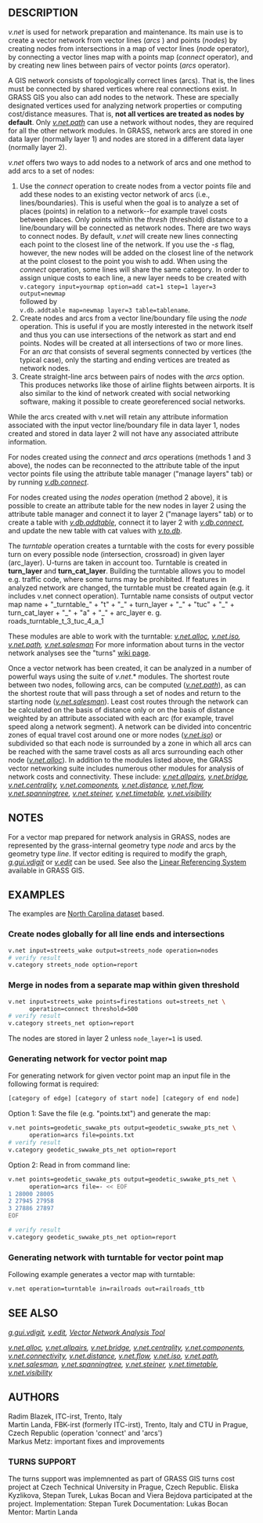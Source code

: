 ## DESCRIPTION

*v.net* is used for network preparation and maintenance. Its main use is
to create a vector network from vector lines (*arcs* ) and points
(*nodes*) by creating nodes from intersections in a map of vector lines
(*node* operator), by connecting a vector lines map with a points map
(*connect* operator), and by creating new lines between pairs of vector
points (*arcs* operator).

A GIS network consists of topologically correct lines (arcs). That is,
the lines must be connected by shared vertices where real connections
exist. In GRASS GIS you also can add nodes to the network. These are
specially designated vertices used for analyzing network properties or
computing cost/distance measures. That is, **not all vertices are
treated as nodes by default**. Only *[v.net.path](v.net.path.md)* can
use a network without nodes, they are required for all the other network
modules. In GRASS, network arcs are stored in one data layer (normally
layer 1) and nodes are stored in a different data layer (normally layer
2).

*v.net* offers two ways to add nodes to a network of arcs and one method
to add arcs to a set of nodes:

1. Use the *connect* operation to create nodes from a vector points
    file and add these nodes to an existing vector network of arcs
    (i.e., lines/boundaries). This is useful when the goal is to analyze
    a set of places (points) in relation to a network--for example
    travel costs between places. Only points within the *thresh*
    (threshold) distance to a line/boundary will be connected as network
    nodes. There are two ways to connect nodes. By default, *v.net* will
    create new lines connecting each point to the closest line of the
    network. If you use the *-s* flag, however, the new nodes will be
    added on the closest line of the network at the point closest to the
    point you wish to add. When using the *connect* operation, some
    lines will share the same category. In order to assign unique costs
    to each line, a new layer needs to be created with  
    `v.category input=yourmap option=add cat=1 step=1 layer=3 output=newmap`  
    followed by  
    `v.db.addtable map=newmap layer=3 table=tablename`.
2. Create nodes and arcs from a vector line/boundary file using the
    *node* operation. This is useful if you are mostly interested in the
    network itself and thus you can use intersections of the network as
    start and end points. Nodes will be created at all intersections of
    two or more lines. For an *arc* that consists of several segments
    connected by vertices (the typical case), only the starting and
    ending vertices are treated as network nodes.
3. Create straight-line arcs between pairs of nodes with the *arcs*
    option. This produces networks like those of airline flights between
    airports. It is also similar to the kind of network created with
    social networking software, making it possible to create
    georeferenced social networks.

While the arcs created with v.net will retain any attribute information
associated with the input vector line/boundary file in data layer 1,
nodes created and stored in data layer 2 will not have any associated
attribute information.

For nodes created using the *connect* and *arcs* operations (methods 1
and 3 above), the nodes can be reconnected to the attribute table of the
input vector points file using the attribute table manager ("manage
layers" tab) or by running *[v.db.connect](v.db.connect.md)*.

For nodes created using the *nodes* operation (method 2 above), it is
possible to create an attribute table for the new nodes in layer 2 using
the attribute table manager and connect it to layer 2 ("manage layers"
tab) or to create a table with *[v.db.addtable](v.db.addtable.md)*,
connect it to layer 2 with *[v.db.connect](v.db.connect.md)*, and update
the new table with cat values with *[v.to.db](v.to.db.md)*.

The *turntable* operation creates a turntable with the costs for every
possible turn on every possible node (intersection, crossroad) in given
layer (arc_layer). U-turns are taken in account too. Turntable is
created in **turn_layer** and **turn_cat_layer**. Building the turntable
allows you to model e.g. traffic code, where some turns may be
prohibited. If features in analyzed network are changed, the turntable
must be created again (e.g. it includes v.net connect operation).
Turntable name consists of output vector map name + "\_turntable\_" +
"t" + "\_" + turn_layer + "\_" + "tuc" + "\_" + turn_cat_layer + "\_" +
"a" + "\_" + arc_layer e. g. roads_turntable_t_3_tuc_4_a_1

These modules are able to work with the turntable:
*[v.net.alloc](v.net.alloc.md), [v.net.iso](v.net.iso.md),
[v.net.path](v.net.path.md), [v.net.salesman](v.net.salesman.md)* For
more information about turns in the vector network analyses see the
"turns" [wiki
page](https://grasswiki.osgeo.org/wiki/Turns_in_the_vector_network_analysis).

Once a vector network has been created, it can be analyzed in a number
of powerful ways using the suite of *v.net*.\* modules. The shortest
route between two nodes, following arcs, can be computed
(*[v.net.path](v.net.path.md)*), as can the shortest route that will
pass through a set of nodes and return to the starting node
(*[v.net.salesman](v.net.salesman.md)*). Least cost routes through the
network can be calculated on the basis of distance only or on the basis
of distance weighted by an attribute associated with each arc (for
example, travel speed along a network segment). A network can be divided
into concentric zones of equal travel cost around one or more nodes
(*[v.net.iso](v.net.iso.md)*) or subdivided so that each node is
surrounded by a zone in which all arcs can be reached with the same
travel costs as all arcs surrounding each other node
(*[v.net.alloc](v.net.alloc.md)*). In addition to the modules listed
above, the GRASS vector networking suite includes numerous other modules
for analysis of network costs and connectivity. These include:
*[v.net.allpairs](v.net.allpairs.md), [v.net.bridge](v.net.bridge.md),
[v.net.centrality](v.net.centrality.md),
[v.net.components](v.net.components.md),
[v.net.distance](v.net.distance.md), [v.net.flow](v.net.flow.md),
[v.net.spanningtree](v.net.spanningtree.md),
[v.net.steiner](v.net.steiner.md),
[v.net.timetable](v.net.timetable.md),
[v.net.visibility](v.net.visibility.md)*

## NOTES

For a vector map prepared for network analysis in GRASS, nodes are
represented by the grass-internal geometry type *node* and arcs by the
geometry type *line*. If vector editing is required to modify the graph,
*[g.gui.vdigit](g.gui.vdigit.md)* or *[v.edit](v.edit.md)* can be used.
See also the [Linear Referencing System](lrs.md) available in GRASS GIS.

## EXAMPLES

The examples are [North Carolina
dataset](https://grassbook.org/datasets/datasets-3rd-edition/) based.

### Create nodes globally for all line ends and intersections

```sh
v.net input=streets_wake output=streets_node operation=nodes
# verify result
v.category streets_node option=report
```

### Merge in nodes from a separate map within given threshold

```sh
v.net input=streets_wake points=firestations out=streets_net \
      operation=connect threshold=500
# verify result
v.category streets_net option=report
```

The nodes are stored in layer 2 unless `node_layer=1` is used.

### Generating network for vector point map

For generating network for given vector point map an input file in the
following format is required:

```sh
[category of edge] [category of start node] [category of end node]
```

Option 1: Save the file (e.g. "points.txt") and generate the map:

```sh
v.net points=geodetic_swwake_pts output=geodetic_swwake_pts_net \
      operation=arcs file=points.txt
# verify result
v.category geodetic_swwake_pts_net option=report
```

Option 2: Read in from command line:

```sh
v.net points=geodetic_swwake_pts output=geodetic_swwake_pts_net \
      operation=arcs file=- << EOF
1 28000 28005
2 27945 27958
3 27886 27897
EOF

# verify result
v.category geodetic_swwake_pts_net option=report
```

### Generating network with turntable for vector point map

Following example generates a vector map with turntable:

```sh
v.net operation=turntable in=railroads out=railroads_ttb
```

## SEE ALSO

*[g.gui.vdigit](g.gui.vdigit.md), [v.edit](v.edit.md), [Vector Network
Analysis Tool](wxGUI.vnet.md)*

*[v.net.alloc](v.net.alloc.md), [v.net.allpairs](v.net.allpairs.md),
[v.net.bridge](v.net.bridge.md),
[v.net.centrality](v.net.centrality.md),
[v.net.components](v.net.components.md),
[v.net.connectivity](v.net.connectivity.md),
[v.net.distance](v.net.distance.md), [v.net.flow](v.net.flow.md),
[v.net.iso](v.net.iso.md), [v.net.path](v.net.path.md),
[v.net.salesman](v.net.salesman.md),
[v.net.spanningtree](v.net.spanningtree.md),
[v.net.steiner](v.net.steiner.md),
[v.net.timetable](v.net.timetable.md),
[v.net.visibility](v.net.visibility.md)*

## AUTHORS

Radim Blazek, ITC-irst, Trento, Italy  
Martin Landa, FBK-irst (formerly ITC-irst), Trento, Italy and CTU in
Prague, Czech Republic (operation 'connect' and 'arcs')  
Markus Metz: important fixes and improvements

### TURNS SUPPORT

The turns support was implemnented as part of GRASS GIS turns cost
project at Czech Technical University in Prague, Czech Republic. Eliska
Kyzlikova, Stepan Turek, Lukas Bocan and Viera Bejdova participated at
the project. Implementation: Stepan Turek Documentation: Lukas Bocan
Mentor: Martin Landa
